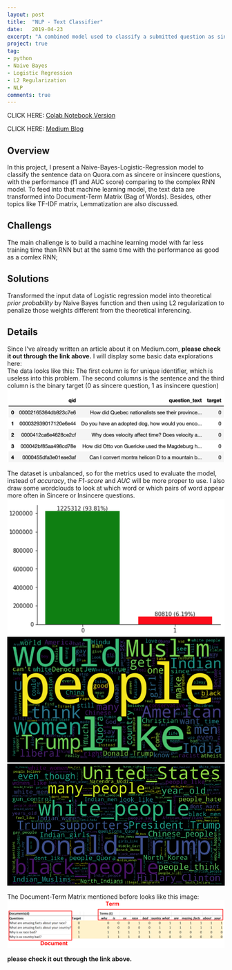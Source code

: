 ```yaml
---
layout: post
title:  "NLP - Text Classifier"
date:   2019-04-23
excerpt: "A combined model used to classify a submitted question as sincere or insincere"
project: true
tag:
- python 
- Naive Bayes
- Logistic Regression
- L2 Regularization
- NLP
comments: true
---
```


CLICK HERE:
[Colab Notebook Version](https://github.com/jeremite/-text-analysis-Quora-question-classification/blob/master/NLP-quora%20classification.ipynb)

CLICK HERE:
[Medium Blog](https://medium.com/natural-language-processing-machine-learning/nlp-for-beginners-how-simple-machine-learning-model-compete-with-the-complex-neural-network-on-b9f7f93c79e6)

## Overview
In this project, I present a Naive-Bayes-Logistic-Regression model to classify the sentence data on Quora.com as sincere or insincere questions, with the performance (f1 and AUC score) comparing to the complex RNN model. To feed into that machine learning model, the text data are transformed into Document-Term Matrix (Bag of Words). Besides, other topics like TF-IDF matrix, Lemmatization are also discussed.

## Challengs
The main challenge is to build a machine learning model with far less training time than RNN but at the same time with the performance as good as a comlex RNN;

## Solutions
Transformed the input data of Logistic regression model into theoretical *prior probability* by Naive Bayes function and then using L2 regularization to penalize those weights different from the theoretical inferencing.

## Details
Since I've already written an article about it on Medium.com, **please check it out through the link above.** I will display some basic data explorations here: <br>
The data looks like this: The first column is for unique identifier, which is useless into this problem. The second columns is the sentence and the third column is the binary target (0 as sincere question, 1 as insincere question)
![data](https://github.com/jeremite/jeremite.github.io/blob/master/assets/img/Post/text1.png?raw=true) 

The dataset is unbalanced, so for the metrics used to evaluate the model, instead of *accuracy*, the *F1-score* and *AUC* will be more proper to use. I also draw some wordclouds to look at which word or which pairs of word appear more often in Sincere or Insincere questions.
![The distribution of the data](https://github.com/jeremite/jeremite.github.io/blob/master/assets/img/Post/text2.png?raw=true) 
![The distribution of the data](https://github.com/jeremite/jeremite.github.io/blob/master/assets/img/Post/text3.png?raw=true) 
![The distribution of the data](https://github.com/jeremite/jeremite.github.io/blob/master/assets/img/Post/text4.png?raw=true) 

The Document-Term Matrix mentioned before looks like this image:
![The distribution of the data](https://github.com/jeremite/jeremite.github.io/blob/master/assets/img/Post/text5.png?raw=true) 

**please check it out through the link above.**




